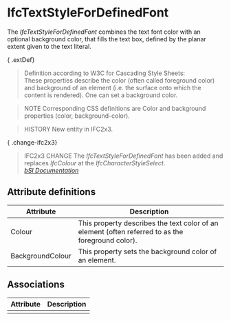IfcTextStyleForDefinedFont
==========================
The _IfcTextStyleForDefinedFont_ combines the text font color with an optional
background color, that fills the text box, defined by the planar extent given
to the text literal.  
  
{ .extDef}  
> Definition according to W3C for Cascading Style Sheets:  
> These properties describe the color (often called foreground color) and
> background of an element (i.e. the surface onto which the content is
> rendered). One can set a background color.  
  
> NOTE  Corresponding CSS definitions are Color and background properties
> (color, background-color).  
  
> HISTORY  New entity in IFC2x3.  
  
{ .change-ifc2x3}  
> IFC2x3 CHANGE  The _IfcTextStyleForDefinedFont_ has been added and replaces
> _IfcColour_ at the _IfcCharacterStyleSelect_.  
[ _bSI
Documentation_](https://standards.buildingsmart.org/IFC/DEV/IFC4_2/FINAL/HTML/schema/ifcpresentationappearanceresource/lexical/ifctextstylefordefinedfont.htm)


Attribute definitions
---------------------
| Attribute        | Description                                                                                       |
|------------------|---------------------------------------------------------------------------------------------------|
| Colour           | This property describes the text color of an element (often referred to as the foreground color). |
| BackgroundColour | This property sets the background color of an element.                                            |

Associations
------------
| Attribute   | Description   |
|-------------|---------------|
|             |               |

